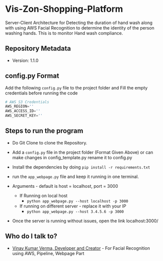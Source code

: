 # Vis-Zon-Shopping-Platform

Server-Client Architecture for Detecting the duration of hand wash along with using AWS Facial Recognition to determine the identity of the person washing hands. This is to monitor Hand wash compliance.

## Repository Metadata ##

* Version: 1.1.0

## config.py Format ##

Add the following `config.py` file to the project folder and Fill the empty credentials before running the code

```python
# AWS S3 Credentials
AWS_REGION=''
AWS_ACCESS_ID=''
AWS_SECRET_KEY=''
```

## Steps to run the program ##

* Do Git Clone to clone the Repository.
* Add a `config.py` file in the project folder (Format Given Above) or can make changes in config_template.py rename it to config.py
* Install the dependencies by doing `pip install -r requirements.txt`
* run the `app_webpage.py` file and keep it running in one terminal.
* Arguments - default is host = localhost, port = 3000
  * If Running on local host
     * `python app_webpage.py --host localhost -p 3000`
  * If running on different server - replace it with your IP
     * `python app_webpage.py --host 3.4.5.6 -p 3000`
  
* Once the server is running without issues, open the link localhost:3000/



## Who do I talk to? ##

* [Vinay Kumar Verma, Developer and Creator](mailto:vermavinay982@gmail.com ) - For Facial Recognition using AWS, Pipeline, Webpage Part

